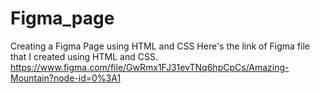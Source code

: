 # Figma_page
Creating a Figma Page using HTML and CSS
Here's the link of Figma file that I created using HTML and CSS.
https://www.figma.com/file/GwRmx1FJ31evTNq6hpCpCs/Amazing-Mountain?node-id=0%3A1
